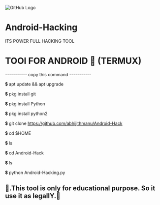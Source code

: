 ![GitHub Logo](repository-open-graph-template-1.png)

# Android-Hacking
ITS POWER FULL HACKING TOOL

# TOOl FOR ANDROID 📱 (TERMUX)
----------- copy this command -----------

💲 apt update && apt upgrade

💲 pkg install git

💲 pkg install Python

💲 pkg install python2

💲 git clone https://github.com/abhijithmanu/Android-Hack

💲 cd $HOME

💲 ls

💲 cd Android-Hack

💲 ls

💲 python Android-Hacking.py


👾.This tool is only for educational purpose. So it use it as legallY.👾 
--------------------------------------------------------------------------
